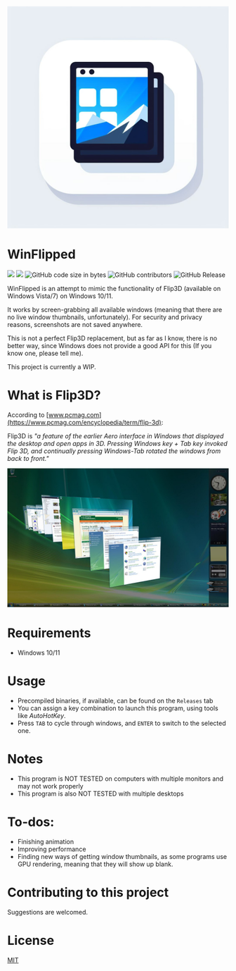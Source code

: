 ![App icon](./Resources/Images/AppIcon.png)
# WinFlipped
![](https://img.shields.io/badge/C%23-239120?style=flat&logo=c-sharp&logoColor=white)
![](https://img.shields.io/badge/.NET-5C2D91?style=flat&logo=.net&logoColor=white)
![GitHub code size in bytes](https://img.shields.io/github/languages/code-size/nxhduong/WinFlipped)
![GitHub contributors](https://img.shields.io/github/contributors/nxhduong/WinFlipped)
![GitHub Release](https://img.shields.io/github/v/release/nxhduong/WinFlipped)

WinFlipped is an attempt to mimic the functionality of Flip3D (available on Windows Vista/7) on Windows 10/11.

It works by screen-grabbing all available windows (meaning that there are no live window thumbnails, unfortunately). For security and privacy reasons, screenshots are not saved anywhere. 

This is not a perfect Flip3D replacement, but as far as I know, there is no better way, since Windows does not provide a good API for this (If you know one, please tell me).

This project is currently a WIP.
# What is Flip3D?
According to [www.pcmag.com](https://www.pcmag.com/encyclopedia/term/flip-3d):

Flip3D is *"a feature of the earlier Aero interface in Windows that displayed the desktop and open apps in 3D. 
Pressing Windows key + Tab key invoked Flip 3D, and continually pressing Windows-Tab rotated the windows from back to front."*

![Flip3D](./Resources/Images/Flip3D.jpg)
# Requirements
- Windows 10/11
# Usage
- Precompiled binaries, if available, can be found on the `Releases` tab
- You can assign a key combination to launch this program, using tools like *AutoHotKey*.
- Press `TAB` to cycle through windows, and `ENTER` to switch to the selected one.
# Notes
- This program is NOT TESTED on computers with multiple monitors and may not work properly
- This program is also NOT TESTED with multiple desktops
# To-dos:
- Finishing animation
- Improving performance
- Finding new ways of getting window thumbnails, as some programs use GPU rendering, meaning that they will show up blank.
# Contributing to this project
Suggestions are welcomed.
# License
[MIT](./LICENSE)
